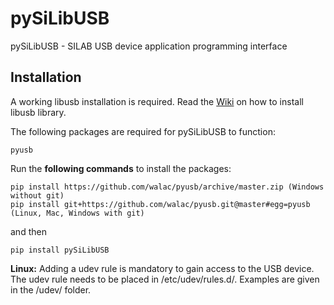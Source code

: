 # pySiLibUSB

pySiLibUSB - SILAB USB device application programming interface

## Installation

A working libusb installation is required. Read the [Wiki](https://github.com/SiLab-Bonn/pySiLibUSB/wiki) on how to install libusb library.

The following packages are required for pySiLibUSB to function:
  ```
  pyusb
  ```

Run the **following commands** to install the packages:
  ```
  pip install https://github.com/walac/pyusb/archive/master.zip (Windows without git)
  pip install git+https://github.com/walac/pyusb.git@master#egg=pyusb (Linux, Mac, Windows with git)
  ```
and then
  ```
  pip install pySiLibUSB
  ```

__Linux:__
Adding a udev rule is mandatory to gain access to the USB device. The udev rule needs to be placed in /etc/udev/rules.d/.
Examples are given in the /udev/ folder.
